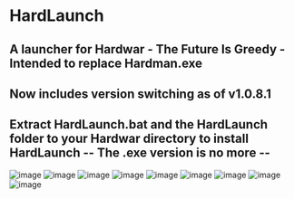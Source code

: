 # HardLaunch
A launcher for Hardwar - The Future Is Greedy - Intended to replace Hardman.exe
--------------------------------------------------------------------------------------------------------------------------------------------------------------------------
Now includes version switching as of v1.0.8.1
--------------------------------------------------------------------------------------------------------------------------------------------------------------------------
Extract HardLaunch.bat and the HardLaunch folder to your Hardwar directory to install HardLaunch
                                       -- The .exe version is no more --
--------------------------------------------------------------------------------------------------------------------------------------------------------------------------
![image](https://user-images.githubusercontent.com/49579859/223719058-24049c79-9a33-4b35-892a-b6c0e0330386.png)
![image](https://user-images.githubusercontent.com/49579859/223719138-dcdf388e-4c1c-4c35-91aa-3fae4e9d7c17.png)
![image](https://user-images.githubusercontent.com/49579859/223719215-8d8f393d-2dc4-4518-819a-07ddc01dafd3.png)
![image](https://user-images.githubusercontent.com/49579859/223719307-e52a2438-1fed-439b-8051-e8cbd5b4836f.png)
![image](https://user-images.githubusercontent.com/49579859/223719375-e3b48698-49d5-442b-9c75-c684a0c0a790.png)
![image](https://user-images.githubusercontent.com/49579859/223719449-d6dfc632-6d61-4bbe-ac60-7f5a2cd732c9.png)
![image](https://user-images.githubusercontent.com/49579859/223719563-5b9f79ba-bc54-42a5-9bd4-1d30a1a8f661.png)
![image](https://user-images.githubusercontent.com/49579859/223935978-8a1bcf26-bbc9-478c-98b8-9ac4d6448a4a.png)
![image](https://user-images.githubusercontent.com/49579859/223719791-693e87d2-e3e6-4675-96a0-ba82dbeea0a8.png)
